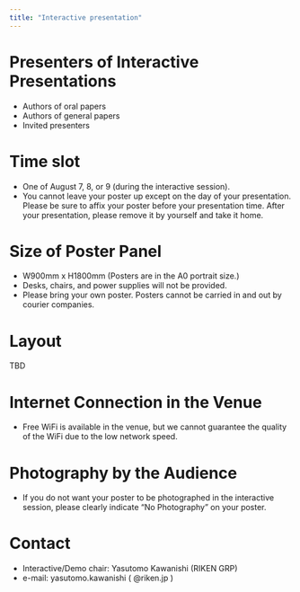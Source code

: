 ```yaml
---
title: "Interactive presentation"
---
```


# Presenters of Interactive Presentations

- Authors of oral papers
- Authors of general papers
- Invited presenters

# Time slot

- One of August 7, 8, or 9 (during the interactive session).
- You cannot leave your poster up except on the day of your presentation.
Please be sure to affix your poster before your presentation time. After your presentation, please remove it by yourself and take it home.

# Size of Poster Panel

- W900mm x H1800mm (Posters are in the A0 portrait size.)
- Desks, chairs, and power supplies will not be provided.
- Please bring your own poster. Posters cannot be carried in and out by courier companies.

# Layout

TBD

# Internet Connection in the Venue

- Free WiFi is available in the venue, but we cannot guarantee the quality of the WiFi due to the low network speed.

# Photography by the Audience

- If you do not want your poster to be photographed in the interactive session, please clearly indicate “No Photography” on your poster.

# Contact

- Interactive/Demo chair: Yasutomo Kawanishi (RIKEN GRP)
- e-mail: yasutomo.kawanishi ( @riken.jp )

